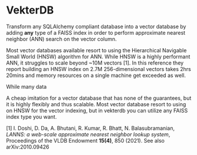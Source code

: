 VekterDB
========

Transform any SQLAlchemy compliant database into a vector database by adding **any** type of a FAISS index in order to perform approximate nearest neighbor (ANN) search on the vector column.

Most vector databases available resort to using the Hierarchical Navigable Small World (HNSW) algorithm for ANN. While HNSW is a highly performant ANN, it struggles to scale beyond ~10M vectors [1]. In this reference they report building an HNSW index on 2.7M 256-dimensional vectors takes 2hrs 20mins and memory resources on a single machine get exceeded as well.

While many data

A cheap imitation for a vector database that has none of the guarantees, but it is highly flexibly and thus scalable. Most vector database resort to using on HNSW for the vector indexing, but in vekterdb you can utilize any FAISS index type you want.

[1] I. Doshi, D. Da, A. Bhutani, R. Kumar, R. Bhatt, N. Balasubramanian, *LANNS: a web-scale approximate nearest neighbor lookup system*, Proceedings of the VLDB Endowment **15(4)**, 850 (2021). See also arXiv:2010.09426